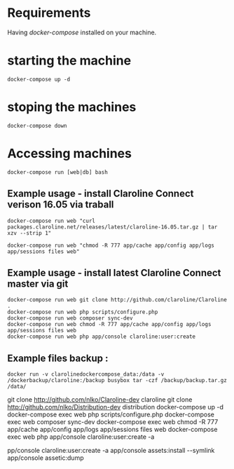 # Requirements

Having *docker-compose* installed on your machine.


# starting the machine

```
docker-compose up -d
```

# stoping the machines

`docker-compose down`

# Accessing machines

`docker-compose run [web|db] bash`

## Example usage - install Claroline Connect verison 16.05 via traball
```
docker-compose run web "curl packages.claroline.net/releases/latest/claroline-16.05.tar.gz | tar xzv --strip 1"

docker-compose run web "chmod -R 777 app/cache app/config app/logs app/sessions files web"
```

## Example usage - install latest Claroline Connect master via git
```
docker-compose run web git clone http://github.com/claroline/Claroline .
docker-compose run web php scripts/configure.php
docker-compose run web composer sync-dev
docker-compose run web chmod -R 777 app/cache app/config app/logs app/sessions files web
docker-compose run web php app/console claroline:user:create
```

## Example files backup :
```
docker run -v clarolinedockercompose_data:/data -v /dockerbackup/claroline:/backup busybox tar -czf /backup/backup.tar.gz /data/
```


git clone http://github.com/nlko/Claroline-dev claroline
git clone http://github.com/nlko/Distribution-dev distribution
docker-compose up -d
docker-compose exec web php scripts/configure.php
docker-compose exec web composer sync-dev
docker-compose exec web chmod -R 777 app/cache app/config app/logs app/sessions files web
docker-compose exec web php app/console claroline:user:create -a


pp/console claroline:user:create -a
app/console assets:install --symlink
app/console assetic:dump
